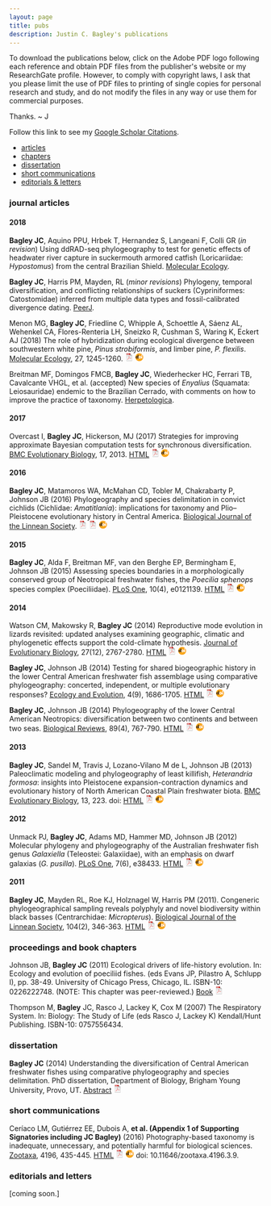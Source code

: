 ```yaml
---
layout: page
title: pubs
description: Justin C. Bagley's publications
---
```


To download the publications below, click on the Adobe PDF logo following each reference 
and obtain PDF files from the publisher's website or my ResearchGate profile.  However, 
to comply with copyright laws, I ask that you please limit the use of PDF files to printing 
of single copies for personal research and study, and do not modify the files in any way or 
use them for commercial purposes.

Thanks. ~ J

Follow this link to see my [Google Scholar Citations](https://scholar.google.com/citations?user=H9FM85AAAAAJ&hl=en).

<div class="navbar">
    <div class="navbar-inner">
        <ul class="nav">
            <li><a href="#articles">articles</a></li>
            <li><a href="#chapters">chapters</a></li>
            <li><a href="#thesis">dissertation</a></li>
            <li><a href="#short_comm">short communications</a></li>
            <li><a href="#letters">editorials & letters</a></li>
        </ul>
    </div>
</div>


### <a name="articles"></a>journal articles

#### 2018

**Bagley JC**, Aquino PPU, Hrbek T, Hernandez S, Langeani F, Colli GR (_in revision_) Using 
ddRAD-seq phylogeography to test for genetic effects of headwater river capture in 
suckermouth armored catfish (Loricariidae: _Hypostomus_) from the central Brazilian Shield. 
[Molecular Ecology](https://onlinelibrary.wiley.com/journal/1365294x).
<!-- * 16 * -->

**Bagley JC**, Harris PM, Mayden, RL (_minor revisions_) Phylogeny, temporal diversification, 
and conflicting relationships of suckers (Cypriniformes: Catostomidae) inferred from 
multiple data types and fossil-calibrated divergence dating. [PeerJ](https://peerj.com).
<!-- * 15 * -->
 
Menon MG, **Bagley JC**, Friedline C, Whipple A, Schoettle A, Sáenz AL, Wehenkel CA, 
Flores-Renteria LH, Sneizko R, Cushman S, Waring K, Eckert AJ (2018) The role of 
hybridization during ecological divergence between southwestern white pine, _Pinus 
strobiformis_, and limber pine, _P. flexilis_. 
[Molecular Ecology](https://onlinelibrary.wiley.com/journal/1365294x), 
27, 1245-1260. 
[![pdf](icons16/pdf-icon.png)](https://www.researchgate.net/publication/322982849_The_role_of_hybridization_during_ecological_divergence_of_southwestern_white_pine_Pinus_strobiformis_and_limber_pine_P_flexilis)
[![doi](icons16/doi-icon.png)](https://doi.org/10.1111/mec.14505)
<!-- * 14 * -->
 
Breitman MF, Domingos FMCB, **Bagley JC**, Wiederhecker HC, Ferrari TB, Cavalcante VHGL, 
et al. (accepted) New species of _Enyalius_ (Squamata: Leiosauridae) endemic to the 
Brazilian Cerrado, with comments on how to improve the practice of taxonomy. 
[Herpetologica](http://www.hljournals.org).
<!-- * 13 * -->
 
#### 2017

Overcast I, **Bagley JC**, Hickerson, MJ (2017) Strategies for improving approximate Bayesian 
computation tests for synchronous diversification. [BMC Evolutionary Biology](https://bmcevolbiol.biomedcentral.com), 
17, 2013.
[HTML](https://bmcevolbiol.biomedcentral.com/articles/10.1186/s12862-017-1052-6)
[![pdf](icons16/pdf-icon.png)](https://bmcevolbiol.biomedcentral.com/track/pdf/10.1186/s12862-017-1052-6)
[![doi](icons16/doi-icon.png)](https://doi.org/10.1186/s12862-017-1052-6)
<!-- * 12 * -->
 
#### 2016

**Bagley JC**, Matamoros WA, McMahan CD, Tobler M, Chakrabarty P, Johnson JB (2016) 
Phylogeography and species delimitation in convict cichlids (Cichlidae: _Amatitlania_): 
implications for taxonomy and Plio–Pleistocene evolutionary history in Central America. 
[Biological Journal of the Linnean Society](https://onlinelibrary.wiley.com/journal/10958312). 
[![pdf](icons16/pdf-icon.png)](https://www.researchgate.net/publication/307882022_Phylogeography_and_species_delimitation_in_convict_cichlids_Cichlidae_Amatitlania_implications_for_taxonomy_and_Plio-Pleistocene_evolutionary_history_in_Central_America)
[![pdf](icons16/pdf-icon.png)](https://watermark.silverchair.com/bij.12845.pdf?token=AQECAHi208BE49Ooan9kkhW_Ercy7Dm3ZL_9Cf3qfKAc485ysgAAAa8wggGrBgkqhkiG9w0BBwagggGcMIIBmAIBADCCAZEGCSqGSIb3DQEHATAeBglghkgBZQMEAS4wEQQMr6IKJZ7drJK3ObKiAgEQgIIBYtn4xDJnaLPSVJEa98VsQoa9HY1eToRMDlC9aPHVIFtoBX8EjW8JtFkzp3FaSTn2WZrDCOX6nwnjJtN71LJAKut6IxhgHYY62pThw4-qVCJ_wphmUkAmjZYs9Vcpp9s-mYvPbDGzRf9RqcE64yBsGBpyxsNhnMyC-jn6ABH6OvdfmwQ0NT2XGFaL0rsxS4mE-5RfPHUEg3MKUo3Zl6OzuEDkx6wYFIvvjVaEKNH-NSm8adx9ONPrwNB-BA-tulgXWQCsFSZQ1Seb_B5845IybDA46wpOZTpFVyAze5V3C-uKtONFqO73WUzArBezRFx59WxeASdB3pgjK4SP2pS4W3gz_17enfPDFflGjwScHqGoVFc-1C51KEH-eMIpQPv74mgBpEC5swnb8ThL4I7UtxSPp5WUWJrvZGsVVPGinvg774EVmAZPQYtvIYFH_A8u5Zv_z-8ZZG8Eqx_lQSpi_rvCfQ)
[![doi](icons16/doi-icon.png)](https://doi.org/10.1111/bij.12845)
<!-- * 11 * -->
 
#### 2015

**Bagley JC**, Alda F, Breitman MF, van den Berghe EP, Bermingham E, Johnson JB (2015) Assessing 
species boundaries in a morphologically conserved group of Neotropical freshwater fishes, 
the _Poecilia sphenops_ species complex (Poeciliidae). [PLoS One](http://journals.plos.org/plosone/), 
10(4), e0121139. 
[HTML](http://journals.plos.org/plosone/article?id=10.1371/journal.pone.0121139)
[![pdf](icons16/pdf-icon.png)](http://journals.plos.org/plosone/article/file?id=10.1371/journal.pone.0121139&type=printable)
[![doi](icons16/doi-icon.png)](https://doi.org/10.1371/journal.pone.0121139)
<!-- * 10 * -->
 
#### 2014

Watson CM, Makowsky R, **Bagley JC** (2014) Reproductive mode evolution in lizards revisited: 
updated analyses examining geographic, climatic and phylogenetic effects support the 
cold-climate hypothesis. [Journal of Evolutionary Biology](https://onlinelibrary.wiley.com/journal/14209101), 
27(12), 2767-2780. 
[HTML](https://onlinelibrary.wiley.com/doi/full/10.1111/jeb.12536)
[![pdf](icons16/pdf-icon.png)](https://onlinelibrary.wiley.com/doi/epdf/10.1111/jeb.12536)
[![doi](icons16/doi-icon.png)](https://doi.org/10.1111/jeb.12536)
<!-- * 9 * -->
 
**Bagley JC**, Johnson JB (2014) Testing for shared biogeographic history in the lower Central 
American freshwater fish assemblage using comparative phylogeography: concerted, independent, 
or multiple evolutionary responses? [Ecology and Evolution](https://onlinelibrary.wiley.com/journal/20457758), 
4(9), 1686-1705. 
[HTML](https://onlinelibrary.wiley.com/doi/full/10.1002/ece3.1058)
[![pdf](icons16/pdf-icon.png)](https://onlinelibrary.wiley.com/doi/epdf/10.1002/ece3.1058)
[![doi](icons16/doi-icon.png)](https://doi.org/10.1002/ece3.1058)
<!-- * 8 * -->
 
**Bagley JC**, Johnson JB (2014) Phylogeography of the lower Central American Neotropics: 
diversification between two continents and between two seas. 
[Biological Reviews](https://onlinelibrary.wiley.com/journal/1469185x), 89(4), 767-790. 
[HTML](https://onlinelibrary.wiley.com/doi/full/10.1111/brv.12076)
[![pdf](icons16/pdf-icon.png)](https://onlinelibrary.wiley.com/doi/pdf/10.1111/brv.12076)
[![doi](icons16/doi-icon.png)](https://doi.org/10.1111/brv.12076)
<!-- * 7 * -->

#### 2013

**Bagley JC**, Sandel M, Travis J, Lozano-Vilano M de L, Johnson JB (2013) Paleoclimatic 
modeling and phylogeography of least killifish, _Heterandria formosa_: insights into 
Pleistocene expansion-contraction dynamics and evolutionary history of North American 
Coastal Plain freshwater biota. [BMC Evolutionary Biology](https://bmcevolbiol.biomedcentral.com), 
13, 223. doi: 
[HTML](https://onlinelibrary.wiley.com/doi/full/10.1111/brv.12076)
[![pdf](icons16/pdf-icon.png)](https://onlinelibrary.wiley.com/doi/pdf/10.1111/brv.12076)
[![doi](icons16/doi-icon.png)](https://doi.org/10.1186/1471-2148-13-223)
<!-- * 6 * -->
 
#### 2012

Unmack PJ, **Bagley JC**, Adams MD, Hammer MD, Johnson JB (2012) Molecular phylogeny and 
phylogeography of the Australian freshwater fish genus _Galaxiella_ (Teleostei: Galaxiidae), 
with an emphasis on dwarf galaxias (_G. pusilla_). [PLoS One](http://journals.plos.org/plosone/), 
7(6), e38433. 
[HTML](http://journals.plos.org/plosone/article?id=10.1371/journal.pone.0038433)
[![pdf](icons16/pdf-icon.png)](http://journals.plos.org/plosone/article/file?id=10.1371/journal.pone.0038433&type=printable)
[![doi](icons16/doi-icon.png)](https://doi.org/10.1371/journal.pone.0038433)
<!-- * 5 * -->
 
#### 2011

**Bagley JC**, Mayden RL, Roe KJ, Holznagel W, Harris PM (2011). Congeneric phylogeographical 
sampling reveals polyphyly and novel biodiversity within black basses (Centrarchidae: 
_Micropterus_). [Biological Journal of the Linnean Society](https://onlinelibrary.wiley.com/journal/10958312), 
104(2), 346-363. 
[HTML](https://academic.oup.com/biolinnean/article/104/2/346/2452441)
[![pdf](icons16/pdf-icon.png)](https://watermark.silverchair.com/j.1095-8312.2011.01720.x.pdf?token=AQECAHi208BE49Ooan9kkhW_Ercy7Dm3ZL_9Cf3qfKAc485ysgAAAc0wggHJBgkqhkiG9w0BBwagggG6MIIBtgIBADCCAa8GCSqGSIb3DQEHATAeBglghkgBZQMEAS4wEQQM5gssFt_izhMOCElPAgEQgIIBgDAp1Z850bpffldWmrP6NuBvAcu0TXxLhU7xxSYoR3RBFi6S2oYU66zSZm_L11C3Djbt0W8kNjA2m0jU7EtnAPuyY1RLPAFivxihz0ocKkiORb9ogClxI6gUoq4HoayJGJzgVKqggUD9Ayzp84BHAXa6iVR7YW2q2CPktuNWBoOQ0tFW1gVskVay-cCLYbfGCIMB2FDo5IoZNCVKl1OmqrPDfxEMUTN_rCmEVQv2K3GaLLCiBw_DtfMqql_YYWW9GcNBEeJy2B6U_6xG9FRe5YJN3X2i54Uz9Nf6zfDV3NcVYTfLBJVYmmang6ISTaMBEaRDg_H0TkC6h2uLIUwuRPAVXEWeCe0tk-0Jfs6VFFX4iTjoc-ivxw8CuAsumaHYGcgbX44FGcl1jL-Fd4UqL3ieIuwrtd-EdqpIca8A9U59S-xIF8QXoKmujJFEhF2q484AvlJO4ksRUigBKART90EhnTo1CAQXw9DZBIchWrny3bf23aRkYSkkzmJGdBGfyQ)
[![doi](icons16/doi-icon.png)](https://doi.org/10.1111/j.1095-8312.2011.01720.x)
<!-- * 4 * -->



### <a name="chapters"></a>proceedings and book chapters

Johnson JB, **Bagley JC** (2011) Ecological drivers of life-history evolution. In: Ecology and 
evolution of poeciliid fishes. (eds Evans JP, Pilastro A, Schlupp I), pp. 38-49. University 
of Chicago Press, Chicago, IL. ISBN-10: 0226222748. (NOTE: This chapter was peer-reviewed.) 
[Book](http://press.uchicago.edu/ucp/books/book/chicago/E/bo11124183.html)
[![pdf](icons16/pdf-icon.png)](http://www.academia.edu/download/32211231/Johnson_Bagley_2011_Ecological_drivers_of_life-history_divergence_Ch4.pdf)
<!-- * 3 * -->

Thompson M, **Bagley** JC, Rasco J, Lackey K, Cox M (2007) The Respiratory System. In: Biology: 
The Study of Life (eds Rasco J, Lackey K) Kendall/Hunt Publishing. ISBN-10: 0757556434.
<!-- * 2 * -->



### <a name="thesis"></a>dissertation

**Bagley JC** (2014) Understanding the diversification of Central American freshwater fishes 
using comparative phylogeography and species delimitation. PhD dissertation, Department of 
Biology, Brigham Young University, Provo, UT.
[Abstract](https://scholarsarchive.byu.edu/etd/5296/)
[![pdf (653k)](icons16/pdf-icon.png)](https://scholarsarchive.byu.edu/cgi/viewcontent.cgi?article=6295&context=etd)



### <a name="short_comm"></a>short communications

Ceríaco LM, Gutiérrez EE, Dubois A, **et al. (Appendix 1 of Supporting Signatories including 
JC Bagley)** (2016) Photography-based taxonomy is inadequate, unnecessary, and potentially 
harmful for biological sciences. [Zootaxa](http://www.mapress.com/j/zt/), 
4196, 435-445. 
[HTML](http://mapress.com/j/zt/article/view/zootaxa.4196.3.9)
[![pdf](icons16/pdf-icon.png)](http://mapress.com/j/zt/article/view/zootaxa.4196.3.9/9439)
[![doi](icons16/doi-icon.png)](https://doi.org/10.11646/zootaxa.4196.3.9)
doi: 10.11646/zootaxa.4196.3.9.
<!-- * 1 * -->


### <a name="editorials"></a>editorials and letters

[coming soon.]
